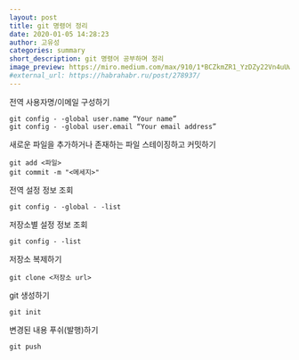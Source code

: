 ```yaml
---
layout: post
title: git 명령어 정리
date: 2020-01-05 14:28:23
author: 고유성
categories: summary
short_description: git 명령어 공부하며 정리
image_preview: https://miro.medium.com/max/910/1*BCZkmZR1_YzDZy22Vn4uUw.png
#external_url: https://habrahabr.ru/post/278937/
---
```

전역 사용자명/이메일 구성하기

~~~
git config - -global user.name “Your name”
git config - -global user.email “Your email address”
~~~

새로운 파일을 추가하거나 존재하는 파일 스테이징하고 커밋하기

~~~
git add <파일>
git commit -m "<메세지>"
~~~

전역 설정 정보 조회

~~~
git config - -global - -list
~~~

저장소별 설정 정보 조회
~~~
git config - -list
~~~

저장소 복제하기
~~~
git clone <저장소 url>
~~~

git 생성하기
~~~
git init 
~~~

변경된 내용 푸쉬(발행)하기
~~~
git push
~~~
